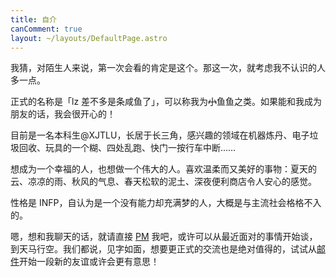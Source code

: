 ```yaml
---
title: 自介
canComment: true
layout: ~/layouts/DefaultPage.astro
---
```


我猜，对陌生人来说，第一次会看的肯定是这个。那这一次，就考虑我不认识的人多一点。

正式的名称是「lz 差不多是条咸鱼了」，可以称我为~~小~~鱼鱼之类。如果能和我成为朋友的话，我会很开心的！

目前是一名本科生@XJTLU，长居于长三角，感兴趣的领域在机器炼丹、电子垃圾回收、玩具的一个糊、四处乱跑、快门一按行车中断……

想成为一个幸福的人，也想做一个伟大的人。喜欢温柔而又美好的事物：夏天的云、凉凉的雨、秋风的气息、春天松软的泥土、深夜便利商店令人安心的感觉。

性格是 INFP，自认为是一个没有能力却充满梦的人，大概是与主流社会格格不入的。

嗯，想和我聊天的话，就请直接 [PM](https://connect.lz233.ac.cn/tg-pm) 我吧，或许可以从最近面对的事情开始谈，到天马行空。我们都说，见字如面，想要更正式的交流也是绝对值得的，试试从[邮件](mailto:ohayou@lz233.ac.cn)开始一段新的友谊或许会更有意思！
